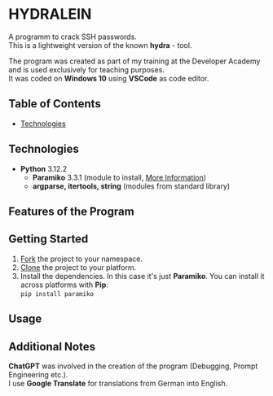 # HYDRALEIN

A programm to crack SSH passwords.  
This is a lightweight version of the known **hydra** - tool.  

The program was created as part of my training at the Developer Academy and is used exclusively for teaching purposes.  
It was coded on **Windows 10** using **VSCode** as code editor.

## Table of Contents
* <a href="technologies">Technologies</a>

## Technologies
* **Python** 3.12.2
    * **Paramiko** 3.3.1 (module to install, <a href="https://www.paramiko.org/">More Information</a>)
    * **argparse, itertools, string** (modules from standard library) 

## Features of the Program


## Getting Started
1) <a href="https://docs.github.com/de/pull-requests/collaborating-with-pull-requests/working-with-forks/fork-a-repo">Fork</a> the project to your namespace.
2) <a href="https://docs.github.com/en/repositories/creating-and-managing-repositories/cloning-a-repository">Clone</a> the project to your platform.
3) Install the dependencies. In this case it's just **Paramiko**. You can install it across platforms with **Pip**:  
    `pip install paramiko`

## Usage

## Additional Notes
**ChatGPT** was involved in the creation of the program (Debugging, Prompt Engineering etc.).  
I use **Google Translate** for translations from German into English.